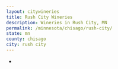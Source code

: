 ```yaml
---
layout: citywineries
title: Rush City Wineries
description: Wineries in Rush City, MN
permalink: /minnesota/chisago/rush-city/
state: mn
county: chisago
city: rush city
---
```

-
